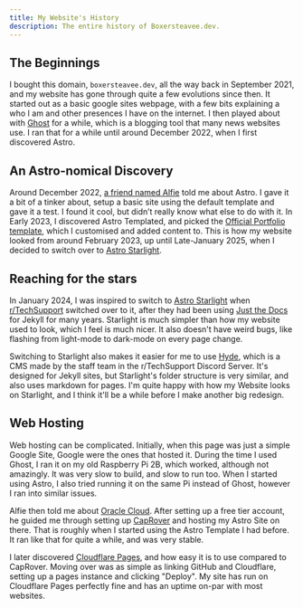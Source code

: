 ```yaml
---
title: My Website's History
description: The entire history of Boxersteavee.dev.
---
```

## The Beginnings
I bought this domain, `boxersteavee.dev`, all the way back in September 2021, and my website has gone through quite a few evolutions since then. It started out as a basic google sites webpage, with a few bits explaining a who I am and other presences I have on the internet. I then played about with [Ghost](https://ghost.org) for a while, which is a blogging tool that many news websites use. I ran that for a while until around December 2022, when I first discovered Astro. 

## An Astro-nomical Discovery
Around December 2022, [a friend named Alfie](https://itsmealfie0.com) told me about Astro. I gave it a bit of a tinker about, setup a basic site using the default template and gave it a test. I found it cool, but didn’t really know what else to do with it. In Early 2023, I discovered Astro Templated, and picked the [Official Portfolio template](https://astro.build/themes/details/portfolio/), which I customised and added content to. This is how my website looked from around February 2023, up until Late-January 2025, when I decided to switch over to [Astro Starlight](https://starlight.astro.build).

## Reaching for the stars
In January 2024, I was inspired to switch to [Astro Starlight](https://starlight.astro.build) when [r/TechSupport](https://rtech.support) switched over to it, after they had been using [Just the Docs](https://github.com/just-the-docs/just-the-docs) for Jekyll for many years. Starlight is much simpler than how my website used to look, which I feel is much nicer. It also doesn't have weird bugs, like flashing from light-mode to dark-mode on every page change. 

Switching to Starlight also makes it easier for me to use [Hyde](https://github.com/r-Techsupport/hyde), which is a CMS made by the staff team in the r/TechSupport Discord Server. It's designed for Jekyll sites, but Starlight's folder structure is very similar, and also uses markdown for pages. I'm quite happy with how my Website looks on Starlight, and I think it'll be a while before I make another big redesign.

## Web Hosting
Web hosting can be complicated. Initially, when this page was just a simple Google Site, Google were the ones that hosted it. During the time I used Ghost, I ran it on my old Raspberry Pi 2B, which worked, although not amazingly. It was very slow to build, and slow to run too. When I started using Astro, I also tried running it on the same Pi instead of Ghost, however I ran into similar issues. 

Alfie then told me about [Oracle Cloud](https://www.oracle.com/uk/cloud/). After setting up a free tier account, he guided me through setting up [CapRover](https://caprover.com/) and hosting my Astro Site on there. That is roughly when I started using the Astro Template I had before. It ran like that for quite a while, and was very stable.

I later discovered [Cloudflare Pages](https://pages.cloudflare.com/), and how easy it is to use compared to CapRover. Moving over was as simple as linking GitHub and Cloudflare, setting up a pages instance and clicking "Deploy". My site has run on Cloudflare Pages perfectly fine and has an uptime on-par with most websites.